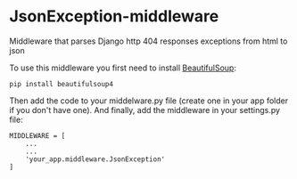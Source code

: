 # JsonException-middleware
Middleware that parses Django http 404 responses exceptions from html to json

To use this middleware you first need to install [BeautifulSoup](https://www.crummy.com/software/BeautifulSoup/bs4/doc/):
```
pip install beautifulsoup4
```

Then add the code to your middelware.py file (create one in your app folder if you don't have one). And finally, add the middleware in your settings.py file:
```
MIDDLEWARE = [
    ...
    ...
    'your_app.middleware.JsonException'
]
```
